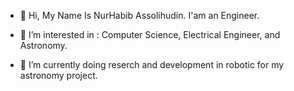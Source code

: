 - 👋 Hi, My Name Is NurHabib Assolihudin. I'am an Engineer.

- 👀 I’m interested in :
    Computer Science,
    Electrical Engineer,
    and Astronomy.

- 🌱 I’m currently doing reserch and development in robotic for my astronomy project.

<!---
NurHabibAssolihudin/NurHabibAssolihudin is a ✨ special ✨ repository because its `README.md` (this file) appears on your GitHub profile.
You can click the Preview link to take a look at your changes.
--->

